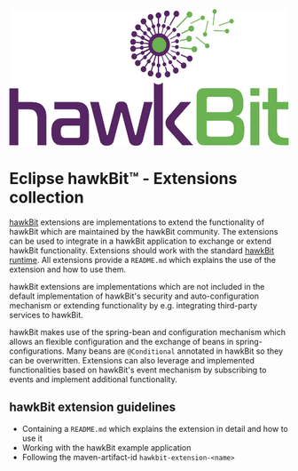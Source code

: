 <img src=hawkbit_logo.png width=533 height=246 />

# Eclipse hawkBit™ - Extensions collection

[hawkBit](https://github.com/eclipse/hawkbit) extensions are implementations to extend the functionality of hawkBit which are maintained by the hawkBit community. The extensions can be used to integrate in a hawkBit application to exchange or extend hawkBit functionality. Extensions should work with the standard [hawkBit runtime](https://github.com/eclipse/hawkbit/tree/master/hawkbit-runtime/hawkbit-update-server). All extensions provide a `README.md` which explains the use of the extension and how to use them.

hawkBit extensions are implementations which are not included in the default implementation of hawkBit's security and auto-configuration mechanism or extending functionality by e.g. integrating third-party services to hawkBit. 

hawkBit makes use of the spring-bean and configuration mechanism which allows an flexible configuration and the exchange of beans in spring-configurations. Many beans are `@Conditional` annotated in hawkBit so they can be overwritten. Extensions can also leverage and implemented functionalities based on hawkBit's event mechanism by subscribing to events and implement additional functionality. 

## hawkBit extension guidelines

* Containing a `README.md` which explains the extension in detail and how to use it
* Working with the hawkBit example application
* Following the maven-artifact-id `hawkbit-extension-<name>`
